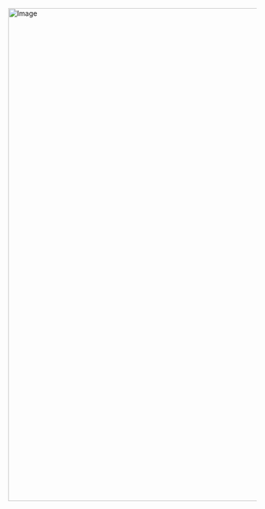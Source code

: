 <img width="1623" height="998" alt="Image" src="https://github.com/user-attachments/assets/4b707bee-588e-4073-afa9-75fd6faf43a5" />
